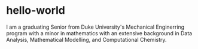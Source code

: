# hello-world
I am a graduating Senior from Duke University's Mechanical Enginerring program with a minor in mathematics with an extensive background in Data Analysis, Mathematical Modelling, and Computational Chemistry.
